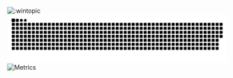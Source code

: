 ![:wintopic](https://count.getloli.com/get/@wintopic?theme=gelbooru)
![](https://raw.githubusercontent.com/wintopic/wintopic/main/assets/github-contribution-grid-snake.svg)
![Metrics](https://metrics.lecoq.io/wintopic?template=classic&config.timezone=Asia%2FShanghai)
